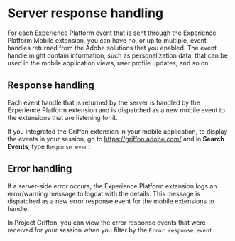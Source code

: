 # Server response handling

For each Experience Platform event that is sent through the Experience Platform Mobile extension, you can have no, or up to multiple, event handles returned from the Adobe solutions that you enabled. The event handle might contain information, such as personalization data, that can be used in the mobile application views, user profile updates, and so on.

## Response handling

Each event handle that is returned by the server is handled by the Experience Platform extension and is dispatched as a new mobile event to the extensions that are listening for it.

If you integrated the Griffon extension in your mobile application, to display the events in your session, go to <https://griffon.adobe.com/> and in **Search Events**, type `Response event`.

## Error handling

If a server-side error occurs, the Experience Platform extension logs an error/warning message to logcat with the details. This message is dispatched as a new error response event for the mobile extensions to handle.

In Project Griffon, you can view the error response events that were received for your session when you filter by the `Error response event`.

